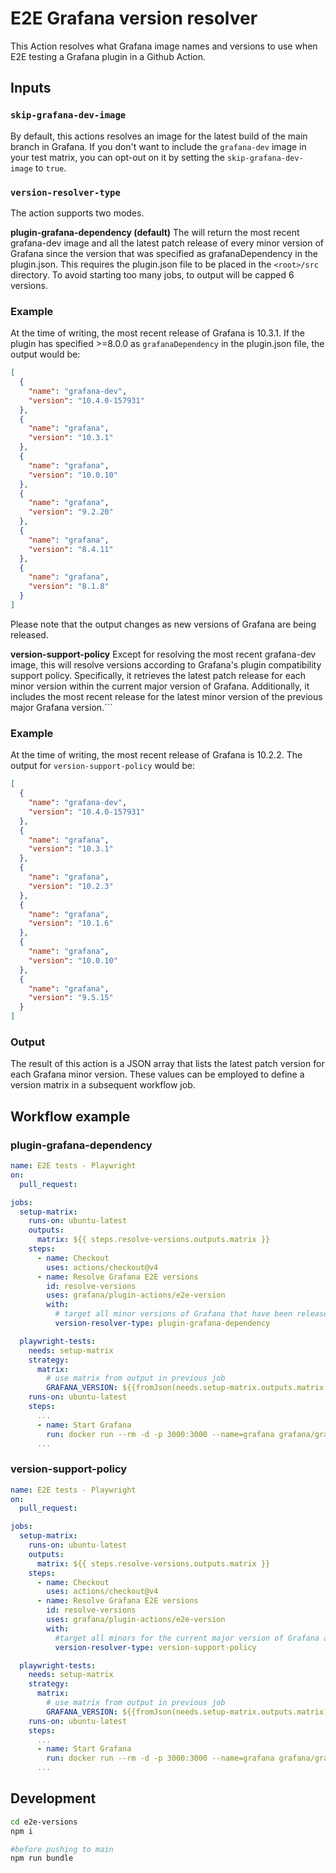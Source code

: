 # E2E Grafana version resolver

This Action resolves what Grafana image names and versions to use when E2E testing a Grafana plugin in a Github Action.

## Inputs

### `skip-grafana-dev-image`

By default, this actions resolves an image for the latest build of the main branch in Grafana. If you don't want to include the `grafana-dev` image in your test matrix, you can opt-out on it by setting the `skip-grafana-dev-image` to `true`.

### `version-resolver-type`

The action supports two modes.

**plugin-grafana-dependency (default)**
The will return the most recent grafana-dev image and all the latest patch release of every minor version of Grafana since the version that was specified as grafanaDependency in the plugin.json. This requires the plugin.json file to be placed in the `<root>/src` directory. To avoid starting too many jobs, to output will be capped 6 versions.

### Example

At the time of writing, the most recent release of Grafana is 10.3.1. If the plugin has specified >=8.0.0 as `grafanaDependency` in the plugin.json file, the output would be:

```json
[
  {
    "name": "grafana-dev",
    "version": "10.4.0-157931"
  },
  {
    "name": "grafana",
    "version": "10.3.1"
  },
  {
    "name": "grafana",
    "version": "10.0.10"
  },
  {
    "name": "grafana",
    "version": "9.2.20"
  },
  {
    "name": "grafana",
    "version": "8.4.11"
  },
  {
    "name": "grafana",
    "version": "8.1.8"
  }
]
```

Please note that the output changes as new versions of Grafana are being released.

**version-support-policy**
Except for resolving the most recent grafana-dev image, this will resolve versions according to Grafana's plugin compatibility support policy. Specifically, it retrieves the latest patch release for each minor version within the current major version of Grafana. Additionally, it includes the most recent release for the latest minor version of the previous major Grafana version.```

### Example

At the time of writing, the most recent release of Grafana is 10.2.2. The output for `version-support-policy` would be:

```json
[
  {
    "name": "grafana-dev",
    "version": "10.4.0-157931"
  },
  {
    "name": "grafana",
    "version": "10.3.1"
  },
  {
    "name": "grafana",
    "version": "10.2.3"
  },
  {
    "name": "grafana",
    "version": "10.1.6"
  },
  {
    "name": "grafana",
    "version": "10.0.10"
  },
  {
    "name": "grafana",
    "version": "9.5.15"
  }
]
```

### Output

The result of this action is a JSON array that lists the latest patch version for each Grafana minor version. These values can be employed to define a version matrix in a subsequent workflow job.

## Workflow example

### plugin-grafana-dependency

```yaml
name: E2E tests - Playwright
on:
  pull_request:

jobs:
  setup-matrix:
    runs-on: ubuntu-latest
    outputs:
      matrix: ${{ steps.resolve-versions.outputs.matrix }}
    steps:
      - name: Checkout
        uses: actions/checkout@v4
      - name: Resolve Grafana E2E versions
        id: resolve-versions
        uses: grafana/plugin-actions/e2e-version
        with:
          # target all minor versions of Grafana that have been released since the version that was specified as grafanaDependency in the plugin
          version-resolver-type: plugin-grafana-dependency

  playwright-tests:
    needs: setup-matrix
    strategy:
      matrix:
        # use matrix from output in previous job
        GRAFANA_VERSION: ${{fromJson(needs.setup-matrix.outputs.matrix)}}
    runs-on: ubuntu-latest
    steps:
      ...
      - name: Start Grafana
        run: docker run --rm -d -p 3000:3000 --name=grafana grafana/grafana:${{ matrix.GRAFANA_VERSION }}
      ...
```

### version-support-policy

```yaml
name: E2E tests - Playwright
on:
  pull_request:

jobs:
  setup-matrix:
    runs-on: ubuntu-latest
    outputs:
      matrix: ${{ steps.resolve-versions.outputs.matrix }}
    steps:
      - name: Checkout
        uses: actions/checkout@v4
      - name: Resolve Grafana E2E versions
        id: resolve-versions
        uses: grafana/plugin-actions/e2e-version
        with:
          #target all minors for the current major version of Grafana and the last minor of the previous major version of Grafana
          version-resolver-type: version-support-policy

  playwright-tests:
    needs: setup-matrix
    strategy:
      matrix:
        # use matrix from output in previous job
        GRAFANA_VERSION: ${{fromJson(needs.setup-matrix.outputs.matrix)}}
    runs-on: ubuntu-latest
    steps:
      ...
      - name: Start Grafana
        run: docker run --rm -d -p 3000:3000 --name=grafana grafana/grafana:${{ matrix.GRAFANA_VERSION }}
      ...
```

## Development

```bash
cd e2e-versions
npm i

#before pushing to main
npm run bundle
```

